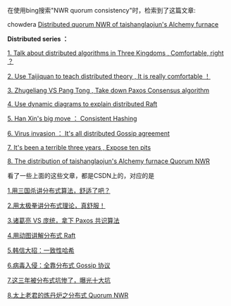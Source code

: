 在使用bing搜索"NWR quorum consistency"时，检索到了这篇文章:

chowdera [Distributed quorum NWR of taishanglaojun's Alchemy furnace](https://chowdera.com/2021/03/20210324154306473q.html)

**Distributed series ：**

[1. Talk about distributed algorithms in Three Kingdoms , Comfortable, right ？](https://blog.csdn.net/jackson0714/article/details/111026836?spm=1001.2014.3001.5501) 

[2. Use Taijiquan to teach distributed theory , It is really comfortable ！](https://blog.csdn.net/jackson0714/article/details/112002319?spm=1001.2014.3001.5501) 

[3. Zhugeliang VS Pang Tong , Take down Paxos Consensus algorithm ](https://blog.csdn.net/jackson0714/article/details/112593110?spm=1001.2014.3001.5501)

[4. Use dynamic diagrams to explain distributed Raft](https://blog.csdn.net/jackson0714/article/details/113144730?spm=1001.2014.3001.5501) 

[5. Han Xin's big move ： Consistent Hashing ](https://blog.csdn.net/jackson0714/article/details/113558743?spm=1001.2014.3001.5501)

[6. Virus invasion ： It's all distributed Gossip agreement ](https://blog.csdn.net/jackson0714/article/details/114002290?spm=1001.2014.3001.5501)

[7. It's been a terrible three years , Expose ten pits ](https://blog.csdn.net/jackson0714/article/details/108775573?spm=1001.2014.3001.5501)

[8. The distribution of taishanglaojun's Alchemy furnace Quorum NWR](https://blog.csdn.net/jackson0714/article/details/114338016?spm=1001.2014.3001.5501)

看了一些上面的这些文章，都是CSDN上的，对应的是



[1.用三国杀讲分布式算法，舒适了吧？](https://blog.csdn.net/jackson0714/article/details/111026836?spm=1001.2014.3001.5501)

[2.用太极拳讲分布式理论，真舒服！](https://blog.csdn.net/jackson0714/article/details/112002319?spm=1001.2014.3001.5501)

[3.诸葛亮 VS 庞统，拿下 Paxos 共识算法](https://blog.csdn.net/jackson0714/article/details/112593110?spm=1001.2014.3001.5501)

[4.用动图讲解分布式 Raft](https://blog.csdn.net/jackson0714/article/details/113144730?spm=1001.2014.3001.5501)

[5.韩信大招：一致性哈希](https://blog.csdn.net/jackson0714/article/details/113558743?spm=1001.2014.3001.5501)

[6.病毒入侵：全靠分布式 Gossip 协议](https://blog.csdn.net/jackson0714/article/details/114002290?spm=1001.2014.3001.5501)

[7.这三年被分布式坑惨了，曝光十大坑](https://blog.csdn.net/jackson0714/article/details/108775573?spm=1001.2014.3001.5501)

[8.太上老君的炼丹炉之分布式 Quorum NWR](https://blog.csdn.net/jackson0714/article/details/114338016?spm=1001.2014.3001.5501)

